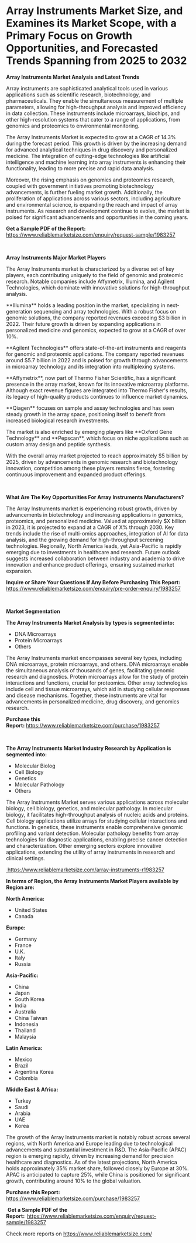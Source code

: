 <p><h1>Array Instruments Market Size, and Examines its Market Scope, with a Primary Focus on Growth Opportunities, and Forecasted Trends Spanning from 2025 to 2032</h1></p><p><strong>Array Instruments Market Analysis and Latest Trends</strong></p>
<p><p>Array instruments are sophisticated analytical tools used in various applications such as scientific research, biotechnology, and pharmaceuticals. They enable the simultaneous measurement of multiple parameters, allowing for high-throughput analysis and improved efficiency in data collection. These instruments include microarrays, biochips, and other high-resolution systems that cater to a range of applications, from genomics and proteomics to environmental monitoring.</p><p>The Array Instruments Market is expected to grow at a CAGR of 14.3% during the forecast period. This growth is driven by the increasing demand for advanced analytical techniques in drug discovery and personalized medicine. The integration of cutting-edge technologies like artificial intelligence and machine learning into array instruments is enhancing their functionality, leading to more precise and rapid data analysis.</p><p>Moreover, the rising emphasis on genomics and proteomics research, coupled with government initiatives promoting biotechnology advancements, is further fueling market growth. Additionally, the proliferation of applications across various sectors, including agriculture and environmental science, is expanding the reach and impact of array instruments. As research and development continue to evolve, the market is poised for significant advancements and opportunities in the coming years.</p></p>
<p><strong>Get a Sample PDF of the Report:&nbsp;</strong> <a href="https://www.reliablemarketsize.com/enquiry/request-sample/1983257?utm_campaign=2291&utm_medium=2&utm_source=Github&utm_content=ia&utm_term=20022025&utm_id=array-instruments">https://www.reliablemarketsize.com/enquiry/request-sample/1983257</a></p>
<p>&nbsp;</p>
<p><strong>Array Instruments Major Market Players</strong></p>
<p><p>The Array Instruments market is characterized by a diverse set of key players, each contributing uniquely to the field of genomic and proteomic research. Notable companies include Affymetrix, Illumina, and Agilent Technologies, which dominate with innovative solutions for high-throughput analysis.</p><p>**Illumina** holds a leading position in the market, specializing in next-generation sequencing and array technologies. With a robust focus on genomic solutions, the company reported revenues exceeding $3 billion in 2022. Their future growth is driven by expanding applications in personalized medicine and genomics, expected to grow at a CAGR of over 10%.</p><p>**Agilent Technologies** offers state-of-the-art instruments and reagents for genomic and proteomic applications. The company reported revenues around $5.7 billion in 2022 and is poised for growth through advancements in microarray technology and its integration into multiplexing systems.</p><p>**Affymetrix**, now part of Thermo Fisher Scientific, has a significant presence in the array market, known for its innovative microarray platforms. Although exact revenue figures are integrated into Thermo Fisher's results, its legacy of high-quality products continues to influence market dynamics.</p><p>**Qiagen** focuses on sample and assay technologies and has seen steady growth in the array space, positioning itself to benefit from increased biological research investments.</p><p>The market is also enriched by emerging players like **Oxford Gene Technology** and **Pepscan**, which focus on niche applications such as custom array design and peptide synthesis.</p><p>With the overall array market projected to reach approximately $5 billion by 2025, driven by advancements in genomic research and biotechnology innovation, competition among these players remains fierce, fostering continuous improvement and expanded product offerings.</p></p>
<p>&nbsp;</p>
<p><strong>What Are The Key Opportunities For Array Instruments Manufacturers?</strong></p>
<p><p>The Array Instruments market is experiencing robust growth, driven by advancements in biotechnology and increasing applications in genomics, proteomics, and personalized medicine. Valued at approximately $X billion in 2023, it is projected to expand at a CAGR of X% through 2030. Key trends include the rise of multi-omics approaches, integration of AI for data analysis, and the growing demand for high-throughput screening technologies. Regionally, North America leads, yet Asia-Pacific is rapidly emerging due to investments in healthcare and research. Future outlook suggests increased collaboration between industry and academia to drive innovation and enhance product offerings, ensuring sustained market expansion.</p></p>
<p><strong>Inquire or Share Your Questions If Any Before Purchasing This Report:</strong> <a href="https://www.reliablemarketsize.com/enquiry/pre-order-enquiry/1983257?utm_campaign=2291&utm_medium=2&utm_source=Github&utm_content=ia&utm_term=20022025&utm_id=array-instruments">https://www.reliablemarketsize.com/enquiry/pre-order-enquiry/1983257</a></p>
<p>&nbsp;</p>
<p><strong>Market Segmentation</strong></p>
<p><strong>The Array Instruments Market Analysis by types is segmented into:</strong></p>
<p><ul><li>DNA Microarrays</li><li>Protein Microarrays</li><li>Others</li></ul></p>
<p><p>The Array Instruments market encompasses several key types, including DNA microarrays, protein microarrays, and others. DNA microarrays enable the simultaneous analysis of thousands of genes, facilitating genomic research and diagnostics. Protein microarrays allow for the study of protein interactions and functions, crucial for proteomics. Other array technologies include cell and tissue microarrays, which aid in studying cellular responses and disease mechanisms. Together, these instruments are vital for advancements in personalized medicine, drug discovery, and genomics research.</p></p>
<p><strong>Purchase this Report:&nbsp;</strong><a href="https://www.reliablemarketsize.com/purchase/1983257?utm_campaign=2291&utm_medium=2&utm_source=Github&utm_content=ia&utm_term=20022025&utm_id=array-instruments">https://www.reliablemarketsize.com/purchase/1983257</a></p>
<p>&nbsp;</p>
<p><strong>The Array Instruments Market Industry Research by Application is segmented into:</strong></p>
<p><ul><li>Molecular Biolog</li><li>Cell Biology</li><li>Genetics</li><li>Molecular Pathology</li><li>Others</li></ul></p>
<p><p>The Array Instruments Market serves various applications across molecular biology, cell biology, genetics, and molecular pathology. In molecular biology, it facilitates high-throughput analysis of nucleic acids and proteins. Cell biology applications utilize arrays for studying cellular interactions and functions. In genetics, these instruments enable comprehensive genomic profiling and variant detection. Molecular pathology benefits from array technologies for diagnostic applications, enabling precise cancer detection and characterization. Other emerging sectors explore innovative applications, extending the utility of array instruments in research and clinical settings.</p></p>
<p><a href="https://www.reliablemarketsize.com/array-instruments-r1983257?utm_campaign=2291&utm_medium=2&utm_source=Github&utm_content=ia&utm_term=20022025&utm_id=array-instruments">&nbsp;https://www.reliablemarketsize.com/array-instruments-r1983257</a></p>
<p><strong>In terms of Region, the Array Instruments Market Players available by Region are:</strong></p>
<p>
    <p> <strong> North America: </strong>
        <ul>
            <li>United States</li>
            <li>Canada</li>
        </ul>
        </p> 
    <p> <strong> Europe: </strong>
        <ul>
            <li>Germany</li>
            <li>France</li>
            <li>U.K.</li>
            <li>Italy</li>
            <li>Russia</li>
        </ul>
        </p> 
    <p> <strong> Asia-Pacific: </strong>
        <ul>
            <li>China</li>
            <li>Japan</li>
            <li>South Korea</li>
            <li>India</li>
            <li>Australia</li>
            <li>China Taiwan</li>
            <li>Indonesia</li>
            <li>Thailand</li>
            <li>Malaysia</li>
        </ul>
        </p> 
    <p> <strong> Latin America: </strong>
        <ul>
            <li>Mexico</li>
            <li>Brazil</li>
            <li>Argentina Korea</li>
            <li>Colombia</li>
        </ul>
        </p> 
    <p> <strong> Middle East & Africa: </strong>
        <ul>
            <li>Turkey</li>
            <li>Saudi</li>
            <li>Arabia</li>
            <li>UAE</li>
            <li>Korea</li>
        </ul>
    </p>
    </p>
<p><p>The growth of the Array Instruments market is notably robust across several regions, with North America and Europe leading due to technological advancements and substantial investment in R&D. The Asia-Pacific (APAC) region is emerging rapidly, driven by increasing demand for precision healthcare and diagnostics. As of the latest projections, North America holds approximately 35% market share, followed closely by Europe at 30%. APAC is anticipated to capture 25%, while China is positioned for significant growth, contributing around 10% to the global valuation.</p></p>
<p><strong>Purchase this Report: </strong><a href="https://www.reliablemarketsize.com/purchase/1983257?utm_campaign=2291&utm_medium=2&utm_source=Github&utm_content=ia&utm_term=20022025&utm_id=array-instruments">https://www.reliablemarketsize.com/purchase/1983257</a></p>
<p>&nbsp;<strong>Get a Sample PDF of the Report:&nbsp;&nbsp;</strong><a href="https://www.reliablemarketsize.com/enquiry/request-sample/1983257?utm_campaign=2291&utm_medium=2&utm_source=Github&utm_content=ia&utm_term=20022025&utm_id=array-instruments">https://www.reliablemarketsize.com/enquiry/request-sample/1983257</a></p>
<p><strong></strong></p>
<p>Check more reports on <a href="https://www.reliablemarketsize.com/?utm_campaign=2291&utm_medium=2&utm_source=Github&utm_content=ia&utm_term=20022025&utm_id=array-instruments">https://www.reliablemarketsize.com/</a></p>